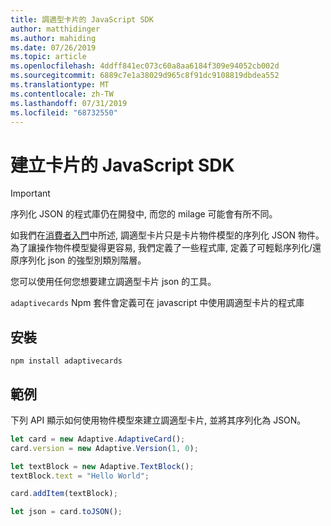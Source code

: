 ```yaml
---
title: 調適型卡片的 JavaScript SDK
author: matthidinger
ms.author: mahiding
ms.date: 07/26/2019
ms.topic: article
ms.openlocfilehash: 4ddff841ec073c60a8aa6184f309e94052cb002d
ms.sourcegitcommit: 6889c7e1a38029d965c8f91dc9108819dbdea552
ms.translationtype: MT
ms.contentlocale: zh-TW
ms.lasthandoff: 07/31/2019
ms.locfileid: "68732550"
---
```

# <a name="javascript-sdk-for-creating-cards"></a>建立卡片的 JavaScript SDK

> [!IMPORTANT]
> 序列化 JSON 的程式庫仍在開發中, 而您的 milage 可能會有所不同。

如我們在[消費者入門](../../authoring-cards/getting-started.md)中所述, 調適型卡片只是卡片物件模型的序列化 JSON 物件。  為了讓操作物件模型變得更容易, 我們定義了一些程式庫, 定義了可輕鬆序列化/還原序列化 json 的強型別類別階層。

您可以使用任何您想要建立調適型卡片 json 的工具。

`adaptivecards` Npm 套件會定義可在 javascript 中使用調適型卡片的程式庫

## <a name="to-install"></a>安裝
```console
npm install adaptivecards
```

## <a name="example"></a>範例

下列 API 顯示如何使用物件模型來建立調適型卡片, 並將其序列化為 JSON。

```typescript
let card = new Adaptive.AdaptiveCard();
card.version = new Adaptive.Version(1, 0);

let textBlock = new Adaptive.TextBlock();
textBlock.text = "Hello World";

card.addItem(textBlock);

let json = card.toJSON();
```
